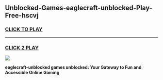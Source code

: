 
## Unblocked-Games-eaglecraft-unblocked-Play-Free-hscvj
<h3>
<a href="https://premium76.site?title=eaglecraft-unblocked&ref=19M">CLICK TO PLAY</a></h3>
<hr>

<h3>
<a href="https://premium76.site?title=eaglecraft-unblocked&ref=19M">CLICK 2 PLAY</a>
  
</h3>

<a href="https://premium76.site?title=eaglecraft-unblocked&ref=19M"><img src="https://clearcache.store/games.png"></a>


**eaglecraft-unblocked games unblocked: Your Gateway to Fun and Accessible Online Gaming**
